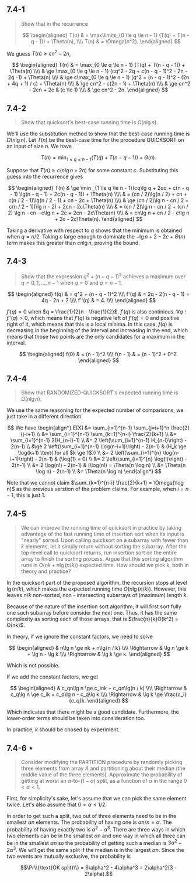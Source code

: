 ## 7.4-1

> Show that in the recurrence
>
> $$
> \begin{aligned}
> T(n) & = \max\limits_{0 \le q \le n - 1} (T(q) + T(n - q - 1)) + \Theta(n), \\\\
> T(n) & = \Omega(n^2).
> \end{aligned}
> $$

We guess $T(n) \ge cn^2 - 2n$,

$$
\begin{aligned}
T(n) & =   \max_{0 \le q \le n - 1} (T(q) + T(n - q - 1)) + \Theta(n) \\\\
     & \ge \max_{0 \le q \le n - 1} (cq^2 - 2q + c(n - q - 1)^2 - 2n - 2q -1) + \Theta(n) \\\\
     & \ge c\max_{0 \le q \le n - 1} (q^2 + (n - q - 1)^2 - (2n + 4q + 1) / c) + \Theta(n) \\\\
     & \ge cn^2 - c(2n - 1) + \Theta(n) \\\\
     & \ge cn^2 - 2cn + 2c & (c \le 1) \\\\
     & \ge cn^2 - 2n.
\end{aligned}
$$

## 7.4-2

> Show that quicksort's best-case running time is $\Omega(n\lg n)$.

We'll use the substitution method to show that the best-case running time is $\Omega(n\lg n)$. Let $T(n)$ be the best-case time for the procedure $\text{QUICKSORT}$ on an input of size $n$. We have

$$T(n) = \min _{1 \le q \le n - 1} (T(q) + T(n - q - 1)) + \Theta(n).$$

Suppose that $T(n) \ge c(n\lg n + 2n)$ for some constant $c$. Substituting this guess into the recurrence gives

$$
\begin{aligned} 
T(n) & \ge \min _{1 \le q \le n - 1}(cq\lg q + 2cq + c(n - q - 1) \lg(n - q - 1) + 2c(n - q - 1)) + \Theta(n) \\\\ 
     & =   (cn / 2)\lg(n / 2) + cn + c(n / 2 - 1)\lg(n / 2 - 1) + cn - 2c + \Theta(n) \\\\
     & \ge (cn / 2)\lg n - cn / 2 + c(n / 2 - 1)(\lg n - 2) + 2cn - 2c\Theta(n) \\\\
     & =   (cn / 2)\lg n - cn / 2 + (cn / 2) \lg n - cn - c\lg n + 2c + 2cn - 2c\Theta(n) \\\\
     & =   cn\lg n + cn / 2 - c\lg n + 2c - 2c\Theta(n).
\end{aligned}
$$

Taking a derivative with respect to $q$ shows that the minimum is obtained when $q = n / 2$. Taking $c$ large enough to dominate the $−\lg n + 2 − 2c + \Theta(n)$ term makes this greater than $cn\lg n$, proving the bound.

## 7.4-3

> Show that the expression $q^2 + (n - q - 1)^2$ achieves a maximum over $q = 0, 1, \ldots, n - 1$ when $q = 0$ and $q = n - 1$.

$$
\begin{aligned}
  f(q) & = q^2 + (n - q - 1)^2 \\\\
 f'(q) & = 2q - 2(n - q - 1) = 4q - 2n + 2 \\\\
f''(q) & = 4. \\\\
\end{aligned}
$$

$f'(q) = 0$ when $q = \frac{1}{2}n - \frac{1}{2}$. $f'(q)$ is also continious. $\forall q: f''(q) > 0$, which means that $f'(q)$ is negative left of $f'(q) = 0$ and positive right of it, which means that this is a local minima. In this case, $f(q)$ is decreasing in the beginning of the interval and increasing in the end, which means that those two points are the only candidates for a maximum in the interval.

$$
\begin{aligned}
    f(0) & = (n - 1)^2 \\\\
f(n - 1) & = (n - 1)^2 + 0^2.
\end{aligned}
$$

## 7.4-4

> Show that $\text{RANDOMIZED-QUICKSORT}$'s expected running time is $\Omega(n\lg n)$.

We use the same reasoning for the expected number of comparisons, we just take in a different direction.

$$
We have
\begin{align*}
E[X] &= \sum_{i=1}^{n-1} \sum_{j=i+1}^n \frac{2}{j-i+1} \\
     &= \sum_{i=1}^{n-1} \sum_{k=1}^{n-i} \frac{2}{k+1} \\
     &= \sum_{i=1}^{n-1} 2(H_{n-i}-1) \\
     &= 2 \left(\sum_{i=1}^{n-1} H_{n-i}\right) - 2(n-1) \\
     &\ge 2 \left(\sum_{i=1}^{n-1} \log(n-i+1)\right) - 2(n-1) & (H_k \ge \log(k+1) \text{ for all $k \ge 1$}) \\
     &= 2 \left(\sum_{i=1}^{n} \log(n-i+1)\right) - 2(n-1) & (\log(1) = 0) \\
     &= 2 \left(\sum_{i=1}^{n} \log(i)\right) - 2(n-1) \\
     &= 2 \log(n!) - 2(n-1)  & (\log(n!) = \Theta(n \log n) \\
     &= \Theta(n \log n) - 2(n-1) \\
     &= \Theta(n \log n)
\end{align*}
$$

Note that we cannot claim $\sum_{k=1}^{n-i} \frac{2}{k+1} = \Omega(\log n)$ as the previous verstion of the problem claims.
For example, when $i = n-1$, this is just $1$.

## 7.4-5

> We can improve the running time of quicksort in practice by taking advantage of the fast running time of insertion sort when its input is "nearly" sorted. Upon calling quicksort on a subarray with fewer than $k$ elements, let it simply return without sorting the subarray. After the top-level call to quicksort returns, run insertion sort on the entire array to finish the sorting process. Argue that this sorting algorithm runs in $O(nk + n\lg(n / k))$ expected time. How should we pick $k$, both in theory and practice?

In the quicksort part of the proposed algorithm, the recursion stops at level $\lg(n / k)$, which makes the expected running time $O(n\lg(n / k))$. However, this leaves $n / k$ non-sorted, non - intersecting subarrays of (maximum) length $k$.

Because of the nature of the insertion sort algorithm, it will first sort fully one such subarray before consider the next one. Thus, it has the same complexity as sorting each of those arrays, that is $\frac{n}{k}O(k^2) = O(nk)$.

In theory, if we ignore the constant factors, we need to solve

$$
\begin{aligned}
            & n\lg n \ge nk + n\lg{n / k} \\\\
\Rightarrow & \lg n \ge k + \lg n - \lg k \\\\
\Rightarrow & \lg k \ge k.
\end{aligned}
$$

Which is not possible.

If we add the constant factors, we get

$$
\begin{aligned}
            & c_qn\lg n \ge c_ink + c_qn\lg(n / k) \\\\
\Rightarrow & c_q\lg n \ge c_ik + c_q\lg n - c_q\lg k \\\\
\Rightarrow & \lg k \ge \frac{c_i}{c_q}k.
\end{aligned}
$$

Which indicates that there might be a good candidate. Furthermore, the lower-order terms should be taken into consideration too.

In practice, $k$ should be chosed by experiment.

## 7.4-6 $\star$

> Consider modifying the $\text{PARTITION}$ procedure by randomly picking three elements from array $A$ and partitioning about their median (the middle value of the three elements). Approximate the probability of getting at worst an $\alpha$-to-$(1 - \alpha)$ split, as a function of $\alpha$ in the range $0 < \alpha < 1$.

First, for simplicity's sake, let's assume that we can pick the same element twice. Let's also assume that $0 < \alpha \le 1 / 2$.

In order to get such a split, two out of three elements need to be in the smallest $\alpha n$ elements. The probability of having one is $\alpha n / n = \alpha$. The probability of having exactly two is $\alpha^2 - \alpha^3$. There are three ways in which two elements can be in the smallest $\alpha n$ and one way in which all three can be in the smallest $\alpha n$ so the probability of getting such a median is $3\alpha^2 - 2\alpha^3$. We will get the same split if the median is in the largest $\alpha n$. Since the two events are mutually exclusive, the probability is

$$\Pr\\{\text{OK split}\\} = 6\alpha^2 - 4\alpha^3 = 2\alpha^2(3 - 2\alpha).$$
